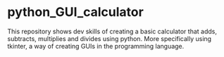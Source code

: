 # python_GUI_calculator
This repository shows dev skills of creating a basic calculator that adds, subtracts, multiplies and divides using python. More specifically using tkinter, a way of creating GUIs in the programming language.
